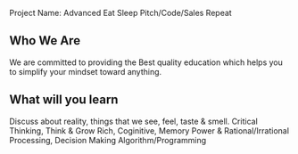 
Project Name: Advanced Eat Sleep Pitch/Code/Sales Repeat

Who We Are
-----------
We are committed to providing the Best quality education which helps you to simplify your mindset toward anything.



What will you learn
--------------------

Discuss about reality, things that we see, feel, taste & smell. 
Critical Thinking, Think & Grow Rich, Coginitive, Memory Power & Rational/Irrational Processing, Decision Making Algorithm/Programming 

